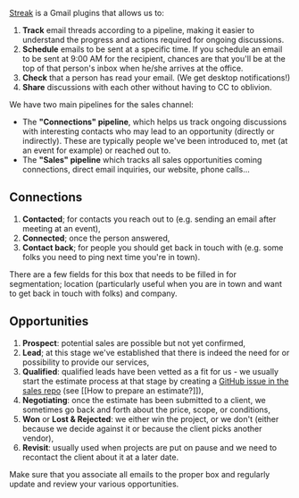 [Streak](http://streak.com) is a Gmail plugins that allows us to:

1. **Track** email threads according to a pipeline, making it easier to understand the progress and actions required for ongoing discussions.
1. **Schedule** emails to be sent at a specific time. If you schedule an email to be sent at 9:00 AM for the recipient, chances are that you'll be at the top of that person's inbox when he/she arrives at the office.
1. **Check** that a person has read your email. (We get desktop notifications!)
1. **Share** discussions with each other without having to CC to oblivion.

We have two main pipelines for the sales channel:

- The **"Connections" pipeline**, which helps us track ongoing discussions with interesting contacts who may lead to an opportunity (directly or indirectly). These are typically people we've been introduced to, met (at an event for example) or reached out to.
- The **"Sales" pipeline** which tracks all sales opportunities coming connections, direct email inquiries, our website, phone calls...

## Connections

1. **Contacted**; for contacts you reach out to (e.g. sending an email after meeting at an event),
1. **Connected**; once the person answered,
1. **Contact back**; for people you should get back in touch with (e.g. some folks you need to ping next time you're in town).

There are a few fields for this box that needs to be filled in for segmentation; location (particularly useful when you are in town and want to get back in touch with folks) and company.

## Opportunities

1. **Prospect**: potential sales are possible but not yet confirmed,
1. **Lead**; at this stage we've established that there is indeed the need for or possibility to provide our services,
1. **Qualified**: qualified leads have been vetted as a fit for us - we usually start the estimate process at that stage by creating a [GitHub issue in the sales repo](https://github.com/Wiredcraft/sales/issues) (see [[How to prepare an estimate?]]),
1. **Negotiating**: once the estimate has been submitted to a client, we sometimes go back and forth about the price, scope, or conditions,
1. **Won** or **Lost & Rejected**: we either win the project, or we don't (either because we decide against it or because the client picks another vendor),
1. **Revisit**: usually used when projects are put on pause and we need to recontact the client about it at a later date.

Make sure that you associate all emails to the proper box and regularly update and review your various opportunities.